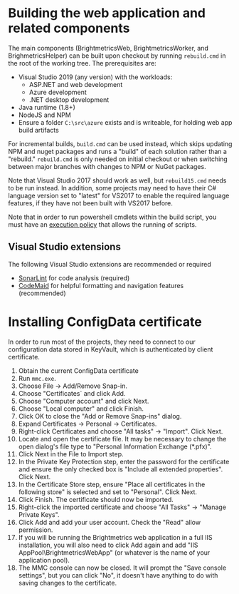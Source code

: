 # Building the web application and related components

The main components (BrightmetricsWeb, BrightmetricsWorker, and BrighmetricsHelper) can be built upon checkout by running `rebuild.cmd` in the root of the working tree.  The prerequisites are:
- Visual Studio 2019 (any version) with the workloads:
  - ASP.NET and web development
  - Azure development
  - .NET desktop development
- Java runtime (1.8+)
- NodeJS and NPM
- Ensure a folder `C:\src\azure` exists and is writeable, for holding web app build artifacts

For incremental builds, `build.cmd` can be used instead, which skips updating NPM and nuget packages and runs a "build" of each solution rather than a "rebuild."  `rebuild.cmd` is only needed on initial checkout or when switching between major branches with changes to NPM or NuGet packages.

Note that Visual Studio 2017 should work as well, but `rebuild15.cmd` needs to be run instead.  In addition, some projects may need to have their C# language version set to "latest" for VS2017 to enable the required language features, if they have not been built with VS2017 before.

Note that in order to run powershell cmdlets within the build script, you must have an [execution policy](https://docs.microsoft.com/en-us/powershell/module/microsoft.powershell.core/about/about_execution_policies?view=powershell-7.1) that allows the running of scripts.

## Visual Studio extensions
The following Visual Studio extensions are recommended or required
- [SonarLint](https://www.sonarlint.org/visualstudio/) for code analysis (required)
- [CodeMaid](http://www.codemaid.net/) for helpful formatting and navigation features (recommended)

# Installing ConfigData certificate

In order to run most of the projects, they need to connect to our configuration data stored in KeyVault, which is authenticated by client certificate.

1. Obtain the current ConfigData certificate
1. Run `mmc.exe`.
1. Choose File -> Add/Remove Snap-in.
1. Choose "Certificates` and click Add.
1. Choose "Computer account" and click Next.
1. Choose "Local computer" and click Finish.
1. Click OK to close the "Add or Remove Snap-ins" dialog.
1. Expand Certificates -> Personal -> Certificates.
1. Right-click Certificates and choose "All tasks" -> "Import".  Click Next.
1. Locate and open the certificate file.  It may be necessary to change the open dialog's file type to "Personal Information Exchange (*.pfx)".
1. Click Next in the File to Import step.
1. In the Private Key Protection step, enter the password for the certificate and ensure the only checked box is "Include all extended properties".  Click Next.
1. In the Certificate Store step, ensure "Place all certificates in the following store" is selected and set to "Personal".  Click Next.
1. Click Finish.  The certificate should now be imported.
1. Right-click the imported certificate and choose "All Tasks" -> "Manage Private Keys".
1. Click Add and add your user account.  Check the "Read" allow permission.
1. If you will be running the Brightmetrics web application in a full IIS installation, you will also need to click Add again and add "IIS AppPool\BrightmetricsWebApp" (or whatever is the name of your application pool).
1. The MMC console can now be closed.  It will prompt the "Save console settings", but you can click "No", it doesn't have anything to do with saving changes to the certificate.